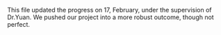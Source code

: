 This file updated the progress on 17, February, under the supervision of Dr.Yuan.
We pushed our project into a more robust outcome, though not perfect.
